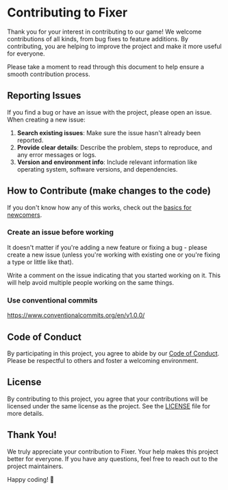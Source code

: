 # Contributing to Fixer

Thank you for your interest in contributing to our game! We welcome contributions of all kinds, from bug fixes to feature additions. By contributing, you are helping to improve the project and make it more useful for everyone.

Please take a moment to read through this document to help ensure a smooth contribution process.

## Reporting Issues

If you find a bug or have an issue with the project, please open an issue. When creating a new issue:

1. **Search existing issues**: Make sure the issue hasn't already been reported.
2. **Provide clear details**: Describe the problem, steps to reproduce, and any error messages or logs.
3. **Version and environment info**: Include relevant information like operating system, software versions, and dependencies.

## How to Contribute (make changes to the code)
If you don't know how any of this works, check out the [basics for newcomers](https://docs.github.com/en/get-started/exploring-projects-on-github/contributing-to-a-project).

### Create an issue before working
It doesn't matter if you're adding a new feature or fixing a bug - please create a new issue (unless you're working with existing one or you're fixing a type or little like that). 

Write a comment on the issue indicating that you started working on it. This will help avoid multiple people working on the same things.

### Use conventional commits
https://www.conventionalcommits.org/en/v1.0.0/

## Code of Conduct

By participating in this project, you agree to abide by our [Code of Conduct](CODE_OF_CONDUCT.md). Please be respectful to others and foster a welcoming environment.

## License

By contributing to this project, you agree that your contributions will be licensed under the same license as the project. See the [LICENSE](LICENSE) file for more details.

## Thank You!

We truly appreciate your contribution to Fixer. Your help makes this project better for everyone. If you have any questions, feel free to reach out to the project maintainers.

Happy coding! 🚀
